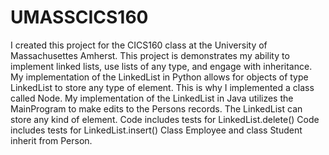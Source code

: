 # UMASSCICS160
I created this project for the CICS160 class at the University of Massachusettes Amherst. 
This project is demonstrates my ability to implement linked lists, use lists of any type, and engage with inheritance. 
My implementation of the LinkedList in Python allows for objects of type LinkedList to store any type of element. This is why I implemented a class called Node.
My implementation of the LinkedList in Java utilizes the MainProgram to make edits to the Persons records. The LinkedList can store any kind of element. 
Code includes tests for LinkedList.delete()
Code includes tests for LinkedList.insert()
Class Employee and class Student inherit from Person.

